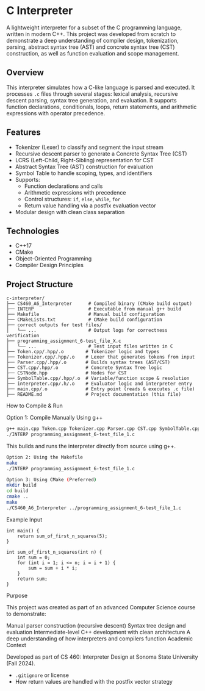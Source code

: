 # C Interpreter

A lightweight interpreter for a subset of the C programming language, written in modern C++. This project was developed from scratch to demonstrate a deep understanding of compiler design, tokenization, parsing, abstract syntax tree (AST) and concrete syntax tree (CST) construction, as well as function evaluation and scope management.

## Overview

This interpreter simulates how a C-like language is parsed and executed. It processes `.c` files through several stages: lexical analysis, recursive descent parsing, syntax tree generation, and evaluation. It supports function declarations, conditionals, loops, return statements, and arithmetic expressions with operator precedence.

## Features

- Tokenizer (Lexer) to classify and segment the input stream
- Recursive descent parser to generate a Concrete Syntax Tree (CST)
- LCRS (Left-Child, Right-Sibling) representation for CST
- Abstract Syntax Tree (AST) construction for evaluation
- Symbol Table to handle scoping, types, and identifiers
- Supports:
  - Function declarations and calls
  - Arithmetic expressions with precedence
  - Control structures: `if`, `else`, `while`, `for`
  - Return value handling via a postfix evaluation vector
- Modular design with clean class separation

## Technologies

- C++17
- CMake
- Object-Oriented Programming
- Compiler Design Principles

## Project Structure

```plaintext
c-interpreter/
├── CS460_A6_Interpreter      # Compiled binary (CMake build output)
├── INTERP                    # Executable from manual g++ build
├── Makefile                  # Manual build configuration
├── CMakeLists.txt            # CMake build configuration
├── correct outputs for test files/
│   └── ...                   # Output logs for correctness verification
├── programming_assignment_6-test_file_X.c
│   └── ...                   # Test input files written in C
├── Token.cpp/.hpp/.o        # Tokenizer logic and types
├── Tokenizer.cpp/.hpp/.o    # Lexer that generates tokens from input
├── Parser.cpp/.hpp/.o       # Builds syntax trees (AST/CST)
├── CST.cpp/.hpp/.o          # Concrete Syntax Tree logic
├── CSTNode.hpp              # Nodes for CST
├── SymbolTable.cpp/.hpp/.o  # Variable/function scope & resolution
├── interpreter.cpp/.h/.o    # Evaluator logic and interpreter entry
├── main.cpp/.o              # Entry point (reads & executes .c file)
├── README.md                # Project documentation (this file)
```

How to Compile & Run

Option 1: Compile Manually Using g++
```bash
g++ main.cpp Token.cpp Tokenizer.cpp Parser.cpp CST.cpp SymbolTable.cpp -o INTERP
./INTERP programming_assignment_6-test_file_1.c
```
This builds and runs the interpreter directly from source using g++.

```bash
Option 2: Using the Makefile
make
./INTERP programming_assignment_6-test_file_1.c
```
```bash
Option 3: Using CMake (Preferred)
mkdir build
cd build
cmake ..
make
./CS460_A6_Interpreter ../programming_assignment_6-test_file_1.c

```


Example Input

```
int main() {
    return sum_of_first_n_squares(5);
}

int sum_of_first_n_squares(int n) {
    int sum = 0;
    for (int i = 1; i <= n; i = i + 1) {
        sum = sum + i * i;
    }
    return sum;
}
```

Purpose

This project was created as part of an advanced Computer Science course to demonstrate:

Manual parser construction (recursive descent)
Syntax tree design and evaluation
Intermediate-level C++ development with clean architecture
A deep understanding of how interpreters and compilers function
Academic Context

Developed as part of CS 460: Interpreter Design at Sonoma State University (Fall 2024).

- `.gitignore` or license
- How return values are handled with the postfix vector strategy
